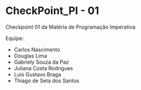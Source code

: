 # CheckPoint_PI - 01
Checkpoint 01 da Matéria de Programação Imperativa

Equipe:
  - Carlos Nascimento
  - Douglas Lima
  - Gabriely Souza da Paz
  - Juliana Costa Rodrigues
  - Luis Gustavo Braga
  - Thiago de Seta dos Santos
